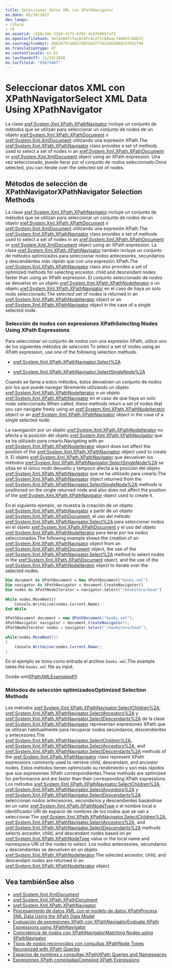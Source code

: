 ```yaml
---
title: Seleccionar datos XML con XPathNavigator
ms.date: 03/30/2017
dev_langs:
- csharp
- vb
ms.assetid: c268c49e-32b9-4171-b782-dcb7b065fa73
ms.openlocfilehash: 9b12e60fcfac8c8fc4c2f2c80aac7400dfc8d6f2
ms.sourcegitcommit: d8020797a6657d0fbbdff362b80300815f682f94
ms.translationtype: HT
ms.contentlocale: es-ES
ms.lasthandoff: 11/24/2020
ms.locfileid: "95673467"
---
```

# <a name="select-xml-data-using-xpathnavigator"></a><span data-ttu-id="df206-102">Seleccionar datos XML con XPathNavigator</span><span class="sxs-lookup"><span data-stu-id="df206-102">Select XML Data Using XPathNavigator</span></span>

<span data-ttu-id="df206-103">La clase <xref:System.Xml.XPath.XPathNavigator> incluye un conjunto de métodos que se utilizan para seleccionar un conjunto de nodos de un objeto <xref:System.Xml.XPath.XPathDocument> o <xref:System.Xml.XmlDocument> utilizando una expresión XPath.</span><span class="sxs-lookup"><span data-stu-id="df206-103">The <xref:System.Xml.XPath.XPathNavigator> class provides a set of methods used to select a set of nodes in an <xref:System.Xml.XPath.XPathDocument> or <xref:System.Xml.XmlDocument> object using an XPath expression.</span></span> <span data-ttu-id="df206-104">Una vez seleccionado, puede iterar por el conjunto de nodos seleccionado.</span><span class="sxs-lookup"><span data-stu-id="df206-104">Once selected, you can iterate over the selected set of nodes.</span></span>  
  
## <a name="xpathnavigator-selection-methods"></a><span data-ttu-id="df206-105">Métodos de selección de XPathNavigator</span><span class="sxs-lookup"><span data-stu-id="df206-105">XPathNavigator Selection Methods</span></span>  

 <span data-ttu-id="df206-106">La clase <xref:System.Xml.XPath.XPathNavigator> incluye un conjunto de métodos que se utilizan para seleccionar un conjunto de nodos de un objeto <xref:System.Xml.XPath.XPathDocument> o <xref:System.Xml.XmlDocument> utilizando una expresión XPath.</span><span class="sxs-lookup"><span data-stu-id="df206-106">The <xref:System.Xml.XPath.XPathNavigator> class provides a set of methods used to select a set of nodes in an <xref:System.Xml.XPath.XPathDocument> or <xref:System.Xml.XmlDocument> object using an XPath expression.</span></span> <span data-ttu-id="df206-107">La clase <xref:System.Xml.XPath.XPathNavigator> también incluye un conjunto de métodos optimizados para seleccionar nodos antecesores, secundarios y descendientes más rápido que con una expresión XPath.</span><span class="sxs-lookup"><span data-stu-id="df206-107">The <xref:System.Xml.XPath.XPathNavigator> class also provides a set of optimized methods for selecting ancestor, child and descendant nodes faster than using an XPath expression.</span></span> <span data-ttu-id="df206-108">El conjunto seleccionado de nodos se devuelve en un objeto <xref:System.Xml.XPath.XPathNodeIterator> o un objeto <xref:System.Xml.XPath.XPathNavigator> en el caso de haya un solo nodo seleccionado.</span><span class="sxs-lookup"><span data-stu-id="df206-108">The selected set of nodes is returned in an <xref:System.Xml.XPath.XPathNodeIterator> object or an <xref:System.Xml.XPath.XPathNavigator> object in the case of a single selected node.</span></span>  
  
### <a name="selecting-nodes-using-xpath-expressions"></a><span data-ttu-id="df206-109">Selección de nodos con expresiones XPath</span><span class="sxs-lookup"><span data-stu-id="df206-109">Selecting Nodes Using XPath Expressions</span></span>  

 <span data-ttu-id="df206-110">Para seleccionar un conjunto de nodos con una expresión XPath, utilice uno de los siguientes métodos de selección.</span><span class="sxs-lookup"><span data-stu-id="df206-110">To select a set of nodes using an XPath expression, use one of the following selection methods.</span></span>  
  
- <xref:System.Xml.XPath.XPathNavigator.Select%2A>  
  
- <xref:System.Xml.XPath.XPathNavigator.SelectSingleNode%2A>  
  
 <span data-ttu-id="df206-111">Cuando se llama a estos métodos, éstos devuelven un conjunto de nodos por los que puede navegar libremente utilizando un objeto <xref:System.Xml.XPath.XPathNodeIterator> o un objeto <xref:System.Xml.XPath.XPathNavigator> en el caso de que haya un solo nodo seleccionado.</span><span class="sxs-lookup"><span data-stu-id="df206-111">When called, these methods return a set of nodes that you can navigate freely using an <xref:System.Xml.XPath.XPathNodeIterator> object or an <xref:System.Xml.XPath.XPathNavigator> object in the case of a single selected node.</span></span>  
  
 <span data-ttu-id="df206-112">La navegación por un objeto <xref:System.Xml.XPath.XPathNodeIterator> no afecta a la posición del objeto <xref:System.Xml.XPath.XPathNavigator> que se ha utilizado para crearlo.</span><span class="sxs-lookup"><span data-stu-id="df206-112">Navigating with an <xref:System.Xml.XPath.XPathNodeIterator> object does not affect the position of the <xref:System.Xml.XPath.XPathNavigator> object used to create it.</span></span> <span data-ttu-id="df206-113">El objeto <xref:System.Xml.XPath.XPathNavigator> que devuelven los métodos <xref:System.Xml.XPath.XPathNavigator.SelectSingleNode%2A> se sitúa en el único nodo devuelto y tampoco afecta a la posición del objeto <xref:System.Xml.XPath.XPathNavigator> que se ha utilizado para crearlo.</span><span class="sxs-lookup"><span data-stu-id="df206-113">The <xref:System.Xml.XPath.XPathNavigator> object returned from the <xref:System.Xml.XPath.XPathNavigator.SelectSingleNode%2A> methods is positioned on the single returned node and also does not affect the position of the <xref:System.Xml.XPath.XPathNavigator> object used to create it.</span></span>  
  
 <span data-ttu-id="df206-114">En el siguiente ejemplo, se muestra la creación de un objeto <xref:System.Xml.XPath.XPathNavigator> a partir de un objeto <xref:System.Xml.XPath.XPathDocument>, el uso del método <xref:System.Xml.XPath.XPathNavigator.Select%2A> para seleccionar nodos en el objeto <xref:System.Xml.XPath.XPathDocument> y el uso del objeto <xref:System.Xml.XPath.XPathNodeIterator> para iterar por los nodos seleccionados.</span><span class="sxs-lookup"><span data-stu-id="df206-114">The following example shows the creation of an <xref:System.Xml.XPath.XPathNavigator> object from an <xref:System.Xml.XPath.XPathDocument> object, the use of the <xref:System.Xml.XPath.XPathNavigator.Select%2A> method to select nodes in the <xref:System.Xml.XPath.XPathDocument> object, and the use of the <xref:System.Xml.XPath.XPathNodeIterator> object to iterate over the selected nodes.</span></span>  
  
```vb  
Dim document As XPathDocument = New XPathDocument("books.xml")  
Dim navigator As XPathNavigator = document.CreateNavigator()  
Dim nodes As XPathNodeIterator = navigator.Select("/bookstore/book")  
  
While nodes.MoveNext()  
    Console.WriteLine(nodes.Current.Name)  
End While  
```  
  
```csharp  
XPathDocument document = new XPathDocument("books.xml");  
XPathNavigator navigator = document.CreateNavigator();  
XPathNodeIterator nodes = navigator.Select("/bookstore/book");  
  
while(nodes.MoveNext())  
{  
    Console.WriteLine(nodes.Current.Name);  
}  
```  
  
 <span data-ttu-id="df206-115">En el ejemplo se toma como entrada el archivo `books.xml`.</span><span class="sxs-lookup"><span data-stu-id="df206-115">The example takes the `books.xml` file as input.</span></span>  
  
 [!code-xml[XPathXMLExamples#1](../../../../samples/snippets/xml/VS_Snippets_Data/XPathXMLExamples/XML/books.xml#1)]  
  
### <a name="optimized-selection-methods"></a><span data-ttu-id="df206-116">Métodos de selección optimizados</span><span class="sxs-lookup"><span data-stu-id="df206-116">Optimized Selection Methods</span></span>  

 <span data-ttu-id="df206-117">Los métodos <xref:System.Xml.XPath.XPathNavigator.SelectChildren%2A>, <xref:System.Xml.XPath.XPathNavigator.SelectAncestors%2A> y <xref:System.Xml.XPath.XPathNavigator.SelectDescendants%2A> de la clase <xref:System.Xml.XPath.XPathNavigator> representan expresiones XPath que se utilizan habitualmente para recuperar nodos secundarios, descendientes y antecesores.</span><span class="sxs-lookup"><span data-stu-id="df206-117">The <xref:System.Xml.XPath.XPathNavigator.SelectChildren%2A>, <xref:System.Xml.XPath.XPathNavigator.SelectAncestors%2A>, and <xref:System.Xml.XPath.XPathNavigator.SelectDescendants%2A> methods of the <xref:System.Xml.XPath.XPathNavigator> class represent XPath expressions commonly used to retrieve child, descendant, and ancestor nodes.</span></span> <span data-ttu-id="df206-118">Estos métodos tienen optimizado su rendimiento y son más rápidos que sus expresiones XPath correspondientes.</span><span class="sxs-lookup"><span data-stu-id="df206-118">These methods are optimized for performance and are faster than their corresponding XPath expressions.</span></span> <span data-ttu-id="df206-119">Los métodos <xref:System.Xml.XPath.XPathNavigator.SelectChildren%2A>, <xref:System.Xml.XPath.XPathNavigator.SelectAncestors%2A> y <xref:System.Xml.XPath.XPathNavigator.SelectDescendants%2A> seleccionan nodos antecesores, secundarios y descendientes basándose en un valor <xref:System.Xml.XPath.XPathNodeType> o el nombre local e identificador URI de espacio de nombres de los nodos que se van a seleccionar.</span><span class="sxs-lookup"><span data-stu-id="df206-119">The <xref:System.Xml.XPath.XPathNavigator.SelectChildren%2A>, <xref:System.Xml.XPath.XPathNavigator.SelectAncestors%2A>, and <xref:System.Xml.XPath.XPathNavigator.SelectDescendants%2A> methods selects ancestor, child, and descendant nodes based on an <xref:System.Xml.XPath.XPathNodeType> value or the local name and namespace URI of the nodes to select.</span></span> <span data-ttu-id="df206-120">Los nodos antecesores, secundarios y descendientes se devuelven en un objeto <xref:System.Xml.XPath.XPathNodeIterator>.</span><span class="sxs-lookup"><span data-stu-id="df206-120">The selected ancestor, child, and descendant nodes are returned in an <xref:System.Xml.XPath.XPathNodeIterator> object.</span></span>  
  
## <a name="see-also"></a><span data-ttu-id="df206-121">Vea también</span><span class="sxs-lookup"><span data-stu-id="df206-121">See also</span></span>

- <xref:System.Xml.XmlDocument>
- <xref:System.Xml.XPath.XPathDocument>
- <xref:System.Xml.XPath.XPathNavigator>
- [<span data-ttu-id="df206-122">Procesamiento de datos XML con el modelo de datos XPath</span><span class="sxs-lookup"><span data-stu-id="df206-122">Process XML Data Using the XPath Data Model</span></span>](process-xml-data-using-the-xpath-data-model.md)
- [<span data-ttu-id="df206-123">Evaluación de expresiones XPath con XPathNavigator</span><span class="sxs-lookup"><span data-stu-id="df206-123">Evaluate XPath Expressions using XPathNavigator</span></span>](evaluate-xpath-expressions-using-xpathnavigator.md)
- [<span data-ttu-id="df206-124">Coincidencia de nodos con XPathNavigator</span><span class="sxs-lookup"><span data-stu-id="df206-124">Matching Nodes using XPathNavigator</span></span>](matching-nodes-using-xpathnavigator.md)
- [<span data-ttu-id="df206-125">Tipos de nodos reconocidos con consultas XPath</span><span class="sxs-lookup"><span data-stu-id="df206-125">Node Types Recognized with XPath Queries</span></span>](node-types-recognized-with-xpath-queries.md)
- [<span data-ttu-id="df206-126">Espacios de nombres y consultas XPath</span><span class="sxs-lookup"><span data-stu-id="df206-126">XPath Queries and Namespaces</span></span>](xpath-queries-and-namespaces.md)
- [<span data-ttu-id="df206-127">Expresiones XPath compiladas</span><span class="sxs-lookup"><span data-stu-id="df206-127">Compiled XPath Expressions</span></span>](compiled-xpath-expressions.md)
